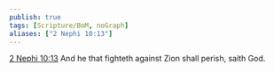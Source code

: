 ```yaml
---
publish: true
tags: [Scripture/BoM, noGraph]
aliases: ["2 Nephi 10:13"]
---
```

[2 Nephi 10:13](https://churchofjesuschrist.org/study/scriptures/bofm/2-ne/10?lang=eng&id=p13#p13) And he that fighteth against Zion shall perish, saith God.
